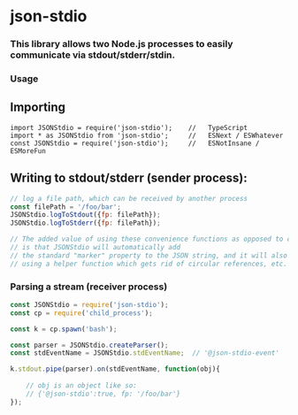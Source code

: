 

# json-stdio
### This library allows two Node.js processes to easily communicate via stdout/stderr/stdin.

<p>

### Usage

## Importing

```
import JSONStdio = require('json-stdio');    //   TypeScript
import * as JSONStdio from 'json-stdio';     //   ESNext / ESWhatever
const JSONStdio = require('json-stdio');     //   ESNotInsane / ESMoreFun
```


## Writing to stdout/stderr (sender process):

```javascript
// log a file path, which can be received by another process
const filePath = '/foo/bar';
JSONStdio.logToStdout({fp: filePath});
JSONStdio.logToStderr({fp: filePath});

// The added value of using these convenience functions as opposed to console.log()/console.error()
// is that JSONStdio will automatically add 
// the standard "marker" property to the JSON string, and it will also more safely stringify JS objects,
// using a helper function which gets rid of circular references, etc.

```


### Parsing a stream  (receiver process)

```javascript
const JSONStdio = require('json-stdio');
const cp = require('child_process');

const k = cp.spawn('bash');

const parser = JSONStdio.createParser();
const stdEventName = JSONStdio.stdEventName;  // '@json-stdio-event'

k.stdout.pipe(parser).on(stdEventName, function(obj){
  
    // obj is an object like so:
    // {'@json-stdio':true, fp: '/foo/bar'}
});

```
